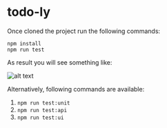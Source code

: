 # todo-ly

Once cloned the project run the following commands:
```
npm install
npm run test
```

As result you will see something like:

![alt text](https://raw.githubusercontent.com/leo-fcx/todo-ly/master/images/demo.gif)

Alternatively, following commands are available:
1. `npm run test:unit`
2. `npm run test:api`
3. `npm run test:ui`
